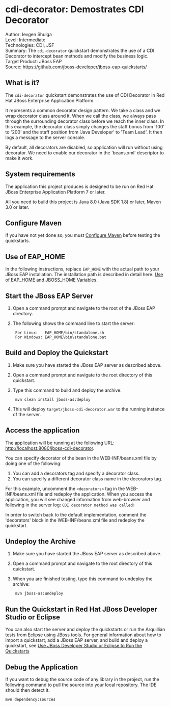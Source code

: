 cdi-decorator: Demostrates CDI Decorator
======================================================
Author: Ievgen Shulga  
Level: Intermediate  
Technologies: CDI, JSF  
Summary: The `cdi-decorator` quickstart demonstrates the use of a CDI Decorator to intercept bean methods and modify the business logic.  
Target Product: JBoss EAP  
Source: <https://github.com/jboss-developer/jboss-eap-quickstarts/>  

What is it?
-----------
The `cdi-decorator` quickstart demonstrates the use of CDI Decorator in Red Hat JBoss Enterprise Application Platform.

It represents a common decorator design pattern. We take a class and we wrap decorator class around it. 
When we call the class, we always pass through the surrounding decorator class before we reach the inner class. 
In this example, the decorator class simply changes the staff bonus from '100' to '200' and the staff position from 'Java Developer' to 'Team Lead'. It then logs a message to the server console.

By default, all decorators are disabled, so application will run without using decorator. We need to enable our decorator in the 'beans.xml' descriptor to make it work.


System requirements
-------------------

The application this project produces is designed to be run on Red Hat JBoss Enterprise Application Platform 7 or later. 

All you need to build this project is Java 8.0 (Java SDK 1.8) or later, Maven 3.0 or later.

 
Configure Maven
---------------

If you have not yet done so, you must [Configure Maven](https://github.com/jboss-developer/jboss-developer-shared-resources/blob/master/guides/CONFIGURE_MAVEN.md#configure-maven-to-build-and-deploy-the-quickstarts) before testing the quickstarts.


Use of EAP_HOME
---------------

In the following instructions, replace `EAP_HOME` with the actual path to your JBoss EAP installation. The installation path is described in detail here: [Use of EAP_HOME and JBOSS_HOME Variables](https://github.com/jboss-developer/jboss-developer-shared-resources/blob/master/guides/USE_OF_EAP_HOME.md#use-of-eap_home-and-jboss_home-variables).


Start the JBoss EAP Server
-------------------------

1. Open a command prompt and navigate to the root of the JBoss EAP directory.
2. The following shows the command line to start the server:

        For Linux:   EAP_HOME/bin/standalone.sh
        For Windows: EAP_HOME\bin\standalone.bat


Build and Deploy the Quickstart
-------------------------

1. Make sure you have started the JBoss EAP server as described above.
2. Open a command prompt and navigate to the root directory of this quickstart.
3. Type this command to build and deploy the archive:

        mvn clean install jboss-as:deploy
        
4. This will deploy `target/jboss-cdi-decorator.war` to the running instance of the server.


Access the application
---------------------

The application will be running at the following URL: <http://localhost:8080/jboss-cdi-decorator>.

You can specify decorator of the bean in the WEB-INF/beans.xml file by doing one of the following:

1. You can add a decorators tag and specify a decorator class.
2. You can specify a different decorator class name in the decorators tag.

For this example, uncomment the `<decorators>` tag in the WEB-INF/beans.xml file and redeploy the application. 
When you access the application, you will see changed information from web-browser and following in the server log: `CDI decorator method was called!`

In order to switch back to the default implementation, 
comment the 'decorators' block in the WEB-INF/beans.xml file and redeploy the quickstart.

Undeploy the Archive
--------------------

1. Make sure you have started the JBoss EAP server as described above.
2. Open a command prompt and navigate to the root directory of this quickstart.
3. When you are finished testing, type this command to undeploy the archive:

        mvn jboss-as:undeploy


Run the Quickstart in Red Hat JBoss Developer Studio or Eclipse
-------------------------------------
You can also start the server and deploy the quickstarts or run the Arquillian tests from Eclipse using JBoss tools. For general information about how to import a quickstart, add a JBoss EAP server, and build and deploy a quickstart, see [Use JBoss Developer Studio or Eclipse to Run the Quickstarts](https://github.com/jboss-developer/jboss-developer-shared-resources/blob/master/guides/USE_JBDS.md#use-jboss-developer-studio-or-eclipse-to-run-the-quickstarts) 

Debug the Application
------------------------------------

If you want to debug the source code of any library in the project, run the following command to pull the source into your local repository. The IDE should then detect it.

    mvn dependency:sources
   

